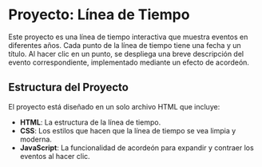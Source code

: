 # Proyecto: Línea de Tiempo

Este proyecto es una línea de tiempo interactiva que muestra eventos en diferentes años. Cada punto de la línea de tiempo tiene una fecha y un título. Al hacer clic en un punto, se despliega una breve descripción del evento correspondiente, implementado mediante un efecto de acordeón.

## Estructura del Proyecto

El proyecto está diseñado en un solo archivo HTML que incluye:

- **HTML**: La estructura de la línea de tiempo.
- **CSS**: Los estilos que hacen que la línea de tiempo se vea limpia y moderna.
- **JavaScript**: La funcionalidad de acordeón para expandir y contraer los eventos al hacer clic.

